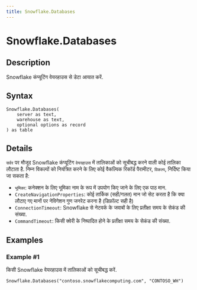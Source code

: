 ```yaml
---
title: Snowflake.Databases
---
```


# Snowflake.Databases


## Description

Snowflake कंप्यूटिंग वेयरहाउस से डेटा आयात करें.


## Syntax

```powerquery
Snowflake.Databases(
    server as text,
    warehouse as text,
    optional options as record
) as table
```


## Details

<code>सर्वर</code> पर मौजूद Snowflake कंप्यूटिंग <code>वेयरहाउस</code> में तालिकाओं को सूचीबद्ध करने वाली कोई तालिका लौटाता है. निम्न विकल्पों को नियंत्रित करने के लिए कोई वैकल्पिक रिकॉर्ड पैरामीटर, <code>विकल्प</code>, निर्दिष्ट किया जा सकता है: <ul><li><code>भूमिका</code>: कनेक्शन के लिए भूमिका नाम के रूप में उपयोग किए जाने के लिए एक पाठ मान.</li><li><code>CreateNavigationProperties</code>: कोई तार्किक (सही/गलत) मान जो सेट करता है कि क्या लौटाए गए मानों पर नेविगेशन गुण जनरेट करना है (डिफ़ॉल्ट सही है) </li><li><code>ConnectionTimeout</code>: Snowflake से नेटवर्क के जवाबों के लिए प्रतीक्षा समय के सेकंड की संख्या.</li><li><code>CommandTimeout</code>: किसी क्वेरी के निष्पादित होने के प्रतीक्षा समय के सेकंड की संख्या.</li></ul>    


## Examples

### Example #1 
किसी Snowflake वेयरहाउस में तालिकाओं को सूचीबद्ध करें.
```powerquery
Snowflake.Databases("contoso.snowflakecomputing.com", "CONTOSO_WH")
```



